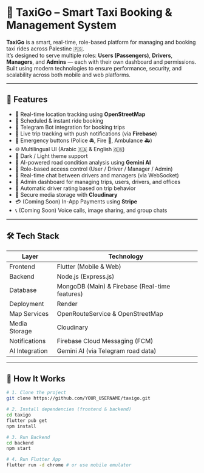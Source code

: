 # 🚖 TaxiGo – Smart Taxi Booking & Management System

**TaxiGo** is a smart, real-time, role-based platform for managing and booking taxi rides across Palestine 🇵🇸.  
It’s designed to serve multiple roles: **Users (Passengers)**, **Drivers**, **Managers**, and **Admins** — each with their own dashboard and permissions.  
Built using modern technologies to ensure performance, security, and scalability across both mobile and web platforms.

---

## 🚀 Features

- 📍 Real-time location tracking using **OpenStreetMap**
- 📅 Scheduled & instant ride booking
- 🤖 Telegram Bot integration for booking trips
- 📡 Live trip tracking with push notifications (via **Firebase**)
- 👮 Emergency buttons (Police 🚔, Fire 🚒, Ambulance 🚑)
- 🌐 Multilingual UI (Arabic 🇸🇦 & English 🇬🇧)
- 🌙 Dark / Light theme support
- 🧠 AI-powered road condition analysis using **Gemini AI**
- 🔐 Role-based access control (User / Driver / Manager / Admin)
- 💬 Real-time chat between drivers and managers (via WebSocket)
- 🧾 Admin dashboard for managing trips, users, drivers, and offices
- 🧮 Automatic driver rating based on trip behavior
- 📸 Secure media storage with **Cloudinary**
- 💳 (Coming Soon) In-App Payments using **Stripe**
- 📞 (Coming Soon) Voice calls, image sharing, and group chats

---

## 🛠️ Tech Stack

| Layer            | Technology                                      |
|------------------|--------------------------------------------------|
| Frontend         | Flutter (Mobile & Web)                          |
| Backend          | Node.js (Express.js)                            |
| Database         | MongoDB (Main) & Firebase (Real-time features)  |
| Deployment       | Render                                          |
| Map Services     | OpenRouteService & OpenStreetMap                |
| Media Storage    | Cloudinary                                      |
| Notifications    | Firebase Cloud Messaging (FCM)                  |
| AI Integration   | Gemini AI (via Telegram road data)              |

---

## 🧠 How It Works

```bash
# 1. Clone the project
git clone https://github.com/YOUR_USERNAME/taxigo.git

# 2. Install dependencies (frontend & backend)
cd taxigo
flutter pub get
npm install

# 3. Run Backend
cd backend
npm start

# 4. Run Flutter App
flutter run -d chrome # or use mobile emulator
